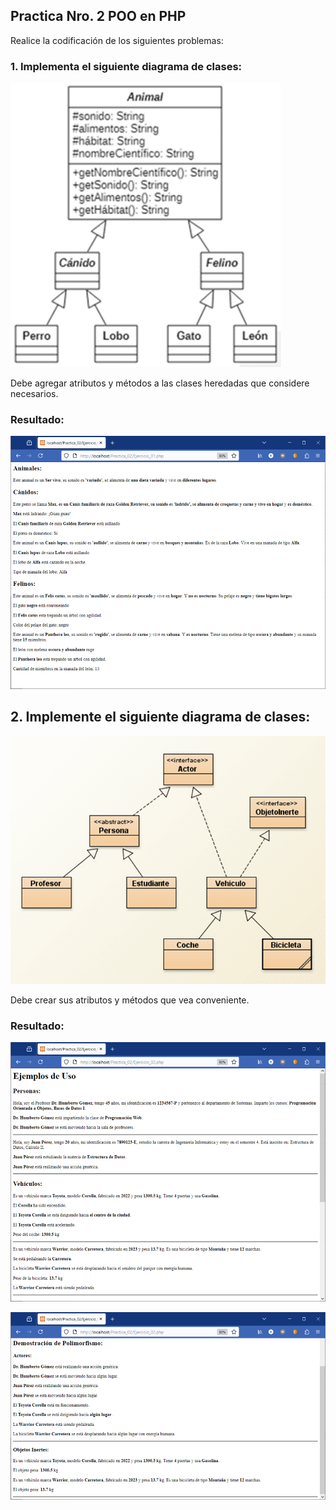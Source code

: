 ## Practica Nro. 2 POO en PHP

Realice la codificación de los siguientes problemas:
### 1.	Implementa el siguiente diagrama de clases:
![alt text](image.png)

Debe agregar atributos y métodos a las clases heredadas que considere necesarios.

### Resultado:
![alt text](image-2.png)
 


## 2.	Implemente el siguiente diagrama de clases:
![alt text](image-1.png)


Debe crear sus atributos y métodos que vea conveniente.

### Resultado:
![alt text](image-3.png)

![alt text](image-4.png)

